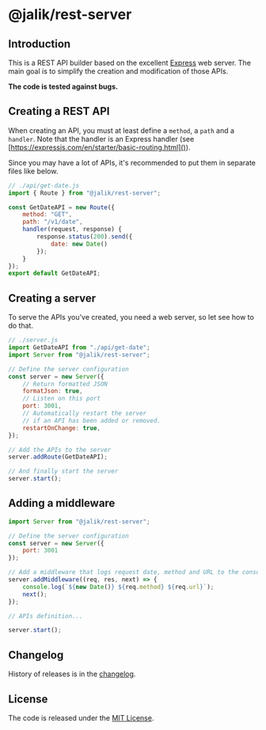 # @jalik/rest-server

## Introduction

This is a REST API builder based on the excellent [Express](https://expressjs.com/) web server. The main goal is to simplify the creation and modification of those APIs.

**The code is tested against bugs.**

## Creating a REST API

When creating an API, you must at least define a `method`, a `path` and a `handler`.
Note that the handler is an Express handler (see [https://expressjs.com/en/starter/basic-routing.html]()).

Since you may have a lot of APIs, it's recommended to put them in separate files like below.

```js
// ./api/get-date.js
import { Route } from "@jalik/rest-server";

const GetDateAPI = new Route({
    method: "GET",
    path: "/v1/date",
    handler(request, response) {
        response.status(200).send({
            date: new Date()
        });
    }
});
export default GetDateAPI;
```

## Creating a server

To serve the APIs you've created, you need a web server, so let see how to do that.

```js
// ./server.js
import GetDateAPI from "./api/get-date";
import Server from "@jalik/rest-server";

// Define the server configuration
const server = new Server({
    // Return formatted JSON
    formatJson: true,
    // Listen on this port
    port: 3001,
    // Automatically restart the server
    // if an API has been added or removed.
    restartOnChange: true,
});

// Add the APIs to the server
server.addRoute(GetDateAPI);

// And finally start the server
server.start();
```

## Adding a middleware

```js
import Server from "@jalik/rest-server";

// Define the server configuration
const server = new Server({
    port: 3001
});

// Add a middleware that logs request date, method and URL to the console
server.addMiddleware((req, res, next) => {
    console.log(`${new Date()} ${req.method} ${req.url}`);
    next();
});

// APIs definition...

server.start();
```

## Changelog

History of releases is in the [changelog](./CHANGELOG.md).

## License

The code is released under the [MIT License](http://www.opensource.org/licenses/MIT).
